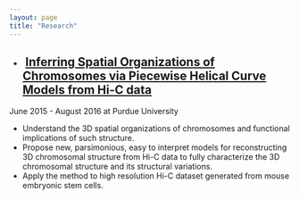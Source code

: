 ```yaml
---
layout: page
title: "Research"
---
```


* ##  [Inferring Spatial Organizations of Chromosomes via Piecewise Helical Curve Models from Hi-C data](https://rsquared1427.github.io/phm/) 
June 2015 - August 2016 at Purdue University

* Understand the 3D spatial organizations of chromosomes and functional implications of such structure.
* Propose new, parsimonious, easy to interpret models for reconstructing 3D chromosomal structure from Hi-C data to fully characterize the 3D chromosomal structure and its structural variations.
* Apply the method to high resolution Hi-C dataset generated from mouse embryonic stem cells.
